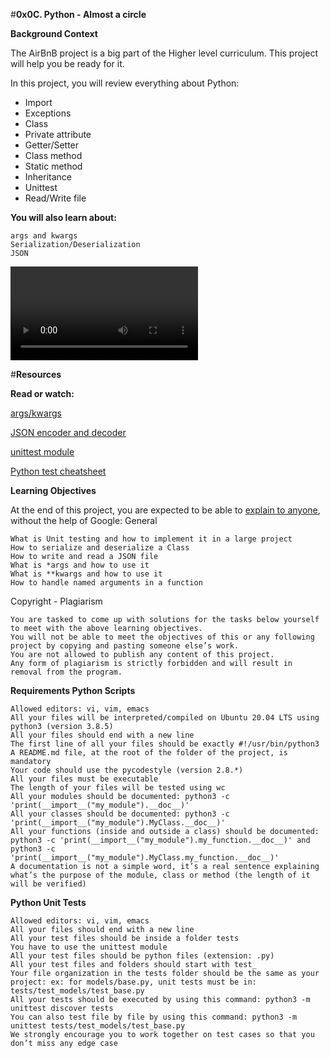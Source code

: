 #**0x0C. Python - Almost a circle**

**Background Context**

The AirBnB project is a big part of the Higher level curriculum. This project will help you be ready for it.

In this project, you will review everything about Python:
    
   - Import
   - Exceptions
   - Class
   - Private attribute
   - Getter/Setter
   - Class method
   - Static method
   - Inheritance
   - Unittest
   - Read/Write file

**You will also learn about:**

    args and kwargs
    Serialization/Deserialization
    JSON
   ![](https://s3.amazonaws.com/intranet-projects-files/holbertonschool-higher-level_programming+/331/giphy.mp4)
   
   #**Resources**

**Read or watch:**

   [args/kwargs](https://alx-intranet.hbtn.io/rltoken/7gc6UzxSL81HcuAwklUbuQ)
    
   [JSON encoder and decoder](https://alx-intranet.hbtn.io/rltoken/rGVU9mt57rVURGnjK6n4_Q)
   
   [unittest module](https://alx-intranet.hbtn.io/rltoken/soictNXCPE18ASL3INoeew)
   
   [Python test cheatsheet](https://alx-intranet.hbtn.io/rltoken/uI9iskBCcNo5pc7j9Vy86A)

**Learning Objectives**

At the end of this project, you are expected to be able to [explain to anyone](https://alx-intranet.hbtn.io/rltoken/SBdRhGGBuqzWcwcuKyapSQ), without the help of Google:
General

    What is Unit testing and how to implement it in a large project
    How to serialize and deserialize a Class
    How to write and read a JSON file
    What is *args and how to use it
    What is **kwargs and how to use it
    How to handle named arguments in a function

Copyright - Plagiarism

    You are tasked to come up with solutions for the tasks below yourself to meet with the above learning objectives.
    You will not be able to meet the objectives of this or any following project by copying and pasting someone else’s work.
    You are not allowed to publish any content of this project.
    Any form of plagiarism is strictly forbidden and will result in removal from the program.

**Requirements
Python Scripts**

    Allowed editors: vi, vim, emacs
    All your files will be interpreted/compiled on Ubuntu 20.04 LTS using python3 (version 3.8.5)
    All your files should end with a new line
    The first line of all your files should be exactly #!/usr/bin/python3
    A README.md file, at the root of the folder of the project, is mandatory
    Your code should use the pycodestyle (version 2.8.*)
    All your files must be executable
    The length of your files will be tested using wc
    All your modules should be documented: python3 -c 'print(__import__("my_module").__doc__)'
    All your classes should be documented: python3 -c 'print(__import__("my_module").MyClass.__doc__)'
    All your functions (inside and outside a class) should be documented: python3 -c 'print(__import__("my_module").my_function.__doc__)' and python3 -c 'print(__import__("my_module").MyClass.my_function.__doc__)'
    A documentation is not a simple word, it’s a real sentence explaining what’s the purpose of the module, class or method (the length of it will be verified)

**Python Unit Tests**

    Allowed editors: vi, vim, emacs
    All your files should end with a new line
    All your test files should be inside a folder tests
    You have to use the unittest module
    All your test files should be python files (extension: .py)
    All your test files and folders should start with test_
    Your file organization in the tests folder should be the same as your project: ex: for models/base.py, unit tests must be in: tests/test_models/test_base.py
    All your tests should be executed by using this command: python3 -m unittest discover tests
    You can also test file by file by using this command: python3 -m unittest tests/test_models/test_base.py
    We strongly encourage you to work together on test cases so that you don’t miss any edge case

